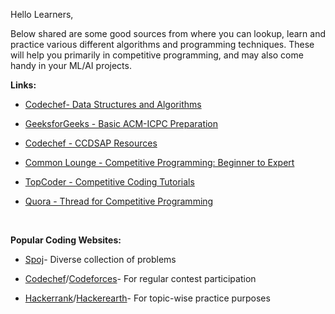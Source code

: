 Hello Learners,

Below shared are some good sources from where you can lookup, learn and practice various different algorithms and programming techniques.
These will help you primarily in competitive programming, and may also come handy in your ML/AI projects.


**Links:**

- [Codechef- Data Structures and Algorithms](https://discuss.codechef.com/questions/48877/data-structures-and-algorithms)

- [GeeksforGeeks - Basic ACM-ICPC Preparation](https://www.geeksforgeeks.org/how-to-prepare-for-acm-icpc/)

- [Codechef - CCDSAP Resources](https://www.codechef.com/certification/data-structures-and-algorithms/prepare#foundation)

- [Common Lounge - Competitive Programming: Beginner to Expert](https://www.commonlounge.com/discussion/5d2822257dfa49328d85fd27cf114441/main)

- [TopCoder - Competitive Coding Tutorials](https://www.topcoder.com/community/competitive-programming/tutorials/)

- [Quora - Thread for Competitive Programming](https://www.quora.com/What-is-the-best-strategy-to-improve-my-skills-in-competitive-programming-in-C%2B%2B-in-2-3-months)
<br>

**Popular Coding Websites:**
- [Spoj](https://www.spoj.com/problems/classical/sort=6)- Diverse collection of problems

- [Codechef](https://www.codechef.com/contests)/[Codeforces](http://codeforces.com/contests)- For regular contest participation

- [Hackerrank](https://www.hackerrank.com/dashboard)/[Hackerearth](https://www.hackerearth.com/practice/)- For topic-wise practice purposes

